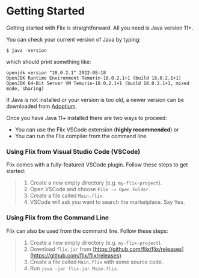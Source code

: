 # Getting Started

Getting started with Flix is straightforward. All you need is Java version 11+.

You can check your current version of Java by typing:

```shell
$ java -version
```

which should print something like:

```
openjdk version "18.0.2.1" 2022-08-18
OpenJDK Runtime Environment Temurin-18.0.2.1+1 (build 18.0.2.1+1)
OpenJDK 64-Bit Server VM Temurin-18.0.2.1+1 (build 18.0.2.1+1, mixed mode, sharing)
```

If Java is not installed or your version is too old, a newer version can be
downloaded from [Adoptium](https://adoptium.net/temurin/releases/).

Once you have Java 11+ installed there are two ways to proceed:

- You can use the Flix VSCode extension (__highly recommended__) or
- You can run the Flix compiler from the command line.

### Using Flix from Visual Studio Code (VSCode)

Flix comes with a fully-featured VSCode plugin. Follow these steps to get
started:

> 1. Create a new empty directory (e.g. `my-flix-project`).
> 2. Open VSCode and choose `File -> Open Folder`.
> 3. Create a file called `Main.flix`. 
> 4. VSCode will ask you want to search the marketplace. Say Yes.

### Using Flix from the Command Line

Flix can also be used from the command line. Follow these steps:

> 1. Create a new empty directory (e.g. `my-flix-project`).
> 2. Download `flix.jar` from [https://github.com/flix/flix/releases](https://github.com/flix/flix/releases)
> 3. Create a file called `Main.flix` with some source code.
> 4. Run `java -jar flix.jar Main.flix`.
